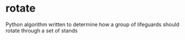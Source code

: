 rotate
======

Python algorithm written to determine how a group of lifeguards should rotate through a set of stands 
